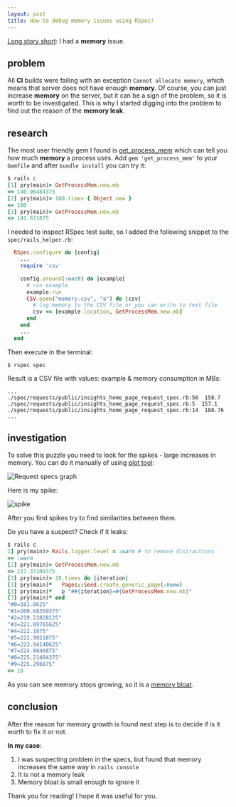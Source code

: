 ```yaml
---
layout: post
title: How to debug memory issues using RSpec?
---
```


[Long story short](https://www.youtube.com/watch?v=Lbz2CZXXLMM): I had a **memory** issue.

## problem

All **CI** builds were failing with an exception `Cannot allocate memory`, which means that server does not have enough **memory**. Of course, you can just increase **memory** on the server, but it can be a sign of the problem, so it is worth to be investigated. This is why I started digging into the problem to find out the reason of the **memory leak**.

## research

The most user friendly gem I found is [get_process_mem](https://github.com/schneems/get_process_mem) which can tell you how much **memory** a process uses. Add `gem 'get_process_mem'` to your `Gemfile` and after `bundle install` you can try it:

```ruby
$ rails c
[1] pry(main)> GetProcessMem.new.mb
=> 140.96484375
[2] pry(main)> 100.times { Object.new }
=> 100
[3] pry(main)> GetProcessMem.new.mb
=> 141.671875
```

I needed to inspect RSpec test suite, so I added the following snippet to the `spec/rails_helper.rb`:

```ruby
  RSpec.configure do |config|
    ...
    require 'csv'

    config.around(:each) do |example|
      # run example
      example.run
      CSV.open("memory.csv", "a") do |csv|
        # log memory to the CSV file or you can write to text file
        csv << [example.location, GetProcessMem.new.mb]
      end
    end
    ...
  end
  ```

Then execute in the terminal:

`$ rspec spec`

Result is a CSV file with values: example & memory consumption in MBs:

```
...
./spec/requests/public/insights_home_page_request_spec.rb:50  158.7
./spec/requests/public/insights_home_page_request_spec.rb:5  157.1
./spec/requests/public/insights_home_page_request_spec.rb:14  188.76
...
```

## investigation

To solve this puzzle you need to look for the spikes - large increases in memory. You can do it manually of using [plot tool](https://plot.ly/~denys.medynskyi/2.embed):

![Request specs graph](http://i.imgur.com/2NmgIuv.png)

Here is my spike:

![spike](http://i.imgur.com/IfEciet.png)

After you find spikes try to find similarities between them.

Do you have a suspect? Check if it leaks:


```ruby
$ rails c
1] pry(main)> Rails.logger.level = :warn # to remove distractions
=> :warn
[2] pry(main)> GetProcessMem.new.mb
=> 157.37109375
[3] pry(main)> 10.times do |iteration|
[3] pry(main)*   Pages::Seed.create_generic_page(:home)
[3] pry(main)*   p "##{iteration}=#{GetProcessMem.new.mb}"
[3] pry(main)* end
"#0=181.0625"
"#1=200.68359375"
"#2=219.23828125"
"#3=221.09765625"
"#4=222.1875"
"#5=222.9921875"
"#6=223.94140625"
"#7=224.8046875"
"#8=225.21484375"
"#9=225.296875"
=> 10
```

As you can see memory stops growing, so it is a [memory bloat](http://book.scoutapp.com/memory-bloat.html).

## conclusion

After the reason for memory growth is found next step is to decide if is it worth to fix it or not.

**In my case**: 
1. I was suspecting problem in the specs, but found that memory increases the same way in `rails console`
2. It is not a memory leak
3. Memory bloat is small enough to ignore it  

Thank you for reading! I hope it was useful for you.
